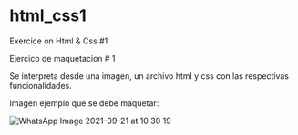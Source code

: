 # html_css1
Exercice on Html &amp; Css #1

Ejercico de maquetacion # 1

Se interpreta desde una imagen, un archivo html y css con las respectivas funcionalidades.

Imagen ejemplo que se debe maquetar:

![WhatsApp Image 2021-09-21 at 10 30 19](https://user-images.githubusercontent.com/38218365/134206528-a1618a74-714c-4a2d-8b3e-fa9c2931f327.jpeg)
